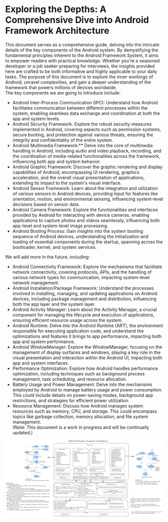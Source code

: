 # Exploring the Depths: A Comprehensive Dive into Android Framework Architecture
This document serves as a comprehensive guide, delving into the intricate details of the key components of the Android system. By demystifying the fundamental principles inherent to the Android Framework System, it aims to empower readers with practical knowledge. Whether you're a seasoned developer or a job seeker preparing for interviews, the insights provided here are crafted to be both informative and highly applicable to your daily tasks. The purpose of this document is to  explore the inner workings of Android, unravel complexities, and gain a deeper understanding of the framework that powers millions of devices worldwide.  
The key components we are going to introduce include:
 - Android Inter-Process Communication (IPC):
      Understand how Android facilitates communication between different processes within the system, enabling seamless data exchange and coordination at both the app and system levels.
- Android Security Framework:
      Explore the robust security measures implemented in Android, covering aspects such as permission systems, secure booting, and protection against various threats, ensuring the integrity and confidentiality of the entire system.
- Android Multimedia Framework:**
      Delve into the core of multimedia handling in Android, including audio and video playback, recording, and the coordination of media-related functionalities across the framework, influencing both app and system behavior.
- Android Graphic Framework:
      Discover the graphic rendering and display capabilities of Android, encompassing UI rendering, graphics acceleration, and the overall visual presentation of applications, extending its impact to the system's visual interface.
- Android Sensor Framework:
      Learn about the integration and utilization of various sensors in Android devices, providing input for features like orientation, motion, and environmental sensing, influencing system-level decisions based on sensor data.
- Android Camera Framework:
      Explore the functionalities and interfaces provided by Android for interacting with device cameras, enabling applications to capture photos and videos seamlessly, influencing both app-level and system-level image processing.
- Android Booting Process:
      Gain insights into the system booting sequence of Android devices, understanding the initialization and loading of essential components during the startup, spanning across the bootloader, kernel, and system services.


We will add more in the future, including:
- Android Connectivity Framework:
      Explore the mechanisms that facilitate network connectivity, covering protocols, APIs, and the handling of various network types for communication, impacting system-level network management.
- Android Installation/Package Framework:
      Understand the processes involved in installing, managing, and updating applications on Android devices, including package management and distribution, influencing both the app layer and the system layer.
- Android Activity Manager:
      Learn about the Activity Manager, a crucial component for managing the lifecycle and execution of applications, ensuring efficient resource usage across the system.
- Android Runtime:
      Delve into the Android Runtime (ART), the environment responsible for executing application code, and understand the optimizations and features it brings to app performance, impacting both app and system performance.
- Android WindowManager:
      Explore the WindowManager, focusing on the management of display surfaces and windows, playing a key role in the visual presentation and interaction within the Android UI, impacting both app and system interfaces.
- Performance Optimization:
      Explore how Android handles performance optimization, including techniques such as background process management, task scheduling, and resource allocation.
- Battery Usage and Power Management:
      Delve into the mechanisms employed by Android to manage battery usage and power consumption. This could include details on power-saving modes, background app restrictions, and strategies for efficient power utilization.
- Resource Management:
     Discuss how Android manages system resources such as memory, CPU, and storage. This could encompass topics like garbage collection, memory allocation, and file system management.   
(Note: This document is a work in progress and will be continually updated.)

<img src="multimedia.png" alt="Android Multimedia Framework Architecture"/>
